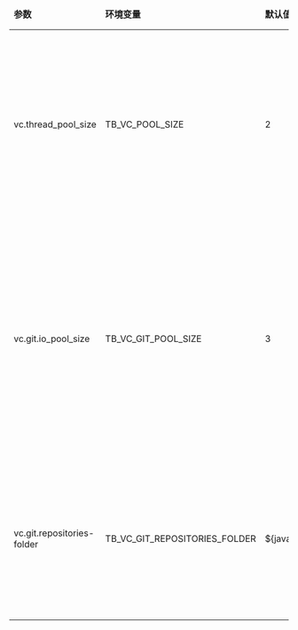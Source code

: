 <table>
    <thead>
      <tr>
          <td style="width: 25%"><b>参数</b></td><td style="width: 30%"><b>环境变量</b></td><td style="width: 15%"><b>默认值</b></td><td style="width: 30%"><b>说明</b></td>
      </tr>
    </thead>
    <tbody>
    <tr>
        <td>vc.thread_pool_size</td>
        <td>TB_VC_POOL_SIZE</td>
        <td>2</td>
        <td>用于处理同步任务的线程池大小</td>
    </tr>
    <tr>
        <td>vc.git.io_pool_size</td>
        <td>TB_VC_GIT_POOL_SIZE</td>
        <td>3</td>
        <td>用于处理与 Git 相关的 IO 操作的线程池大小</td>
    </tr>
    <tr>
        <td>vc.git.repositories-folder</td>
        <td>TB_VC_GIT_REPOSITORIES_FOLDER</td>
        <td>${java.io.tmpdir}/repositories</td>
        <td>用于存储 GIT 存储库的文件夹</td>
    </tr>
    </tbody>
</table>